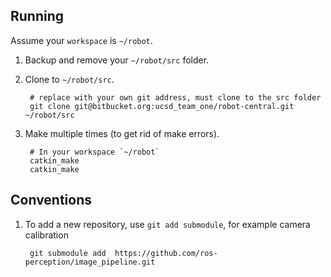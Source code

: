 ## Running
Assume your `workspace` is `~/robot`.

1. Backup and remove your `~/robot/src` folder.
2. Clone to `~/robot/src`.

        # replace with your own git address, must clone to the src folder
        git clone git@bitbucket.org:ucsd_team_one/robot-central.git ~/robot/src

3. Make multiple times (to get rid of make errors).

        # In your workspace `~/robot`
        catkin_make
        catkin_make

## Conventions
1. To add a new repository, use `git add submodule`, for example camera calibration

        git submodule add  https://github.com/ros-perception/image_pipeline.git
